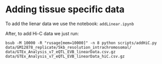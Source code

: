 # Adding tissue specific data

To add the lienar data we use the notebook: ```addLinear.ipynb```

After, to add Hi-C data we just run:
```{sh}
bsub -M 10000 -R "rusage[mem=10000]" -n 8 python scripts/addHiC.py data/GM12878_replicate/5kb_resolution_intrachromosomal/ data/GTEx_Analysis_v7_eQTL_EVB_linearData.csv.gz data/GTEx_Analysis_v7_eQTL_EVB_linearData_hiC.csv.gz
```